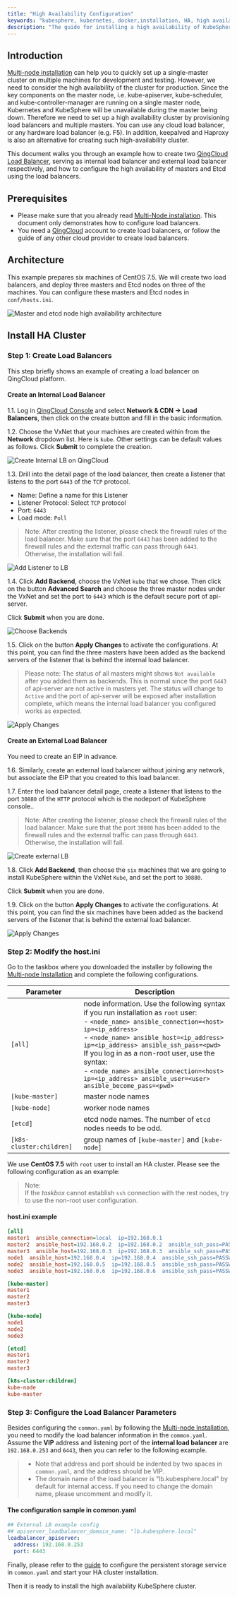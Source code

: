 ```yaml
---
title: "High Availability Configuration"
keywords: "kubesphere, kubernetes, docker,installation, HA, high availability"
description: "The guide for installing a high availability of KubeSphere cluster"
---
```


## Introduction

[Multi-node installation](../multi-node) can help you to quickly set up a single-master cluster on multiple machines for development and testing. However, we need to consider the high availability of the cluster for production. Since the key components on the master node, i.e. kube-apiserver, kube-scheduler, and kube-controller-manager are running on a single master node, Kubernetes and KubeSphere will be unavailable during the master being down. Therefore we need to set up a high availability cluster by provisioning load balancers and multiple masters. You can use any cloud load balancer, or any hardware load balancer (e.g. F5). In addition, keepalved and Haproxy is also an alternative for creating such high-availability cluster.

This document walks you through an example how to create two [QingCloud Load Balancer](https://docs.qingcloud.com/product/network/loadbalancer), serving as internal load balancer and external load balancer respectively, and how to configure the high availability of masters and Etcd using the load balancers.

## Prerequisites

- Please make sure that you already read [Multi-Node installation](../multi-node). This document only demonstrates how to configure load balancers.
- You need a [QingCloud](https://console.qingcloud.com/login) account to create load balancers, or follow the guide of any other cloud provider to create load balancers.

## Architecture

This example prepares six machines of CentOS 7.5. We will create two load balancers, and deploy three masters and Etcd nodes on three of the machines. You can configure these masters and Etcd nodes in `conf/hosts.ini`.

![Master and etcd node high availability architecture](https://pek3b.qingstor.com/kubesphere-docs/png/20200307215924.png)

## Install HA Cluster

### Step 1: Create Load Balancers

This step briefly shows an example of creating a load balancer on QingCloud platform.

#### Create an Internal Load Balancer

1.1. Log in [QingCloud Console](https://console.qingcloud.com/login) and select **Network & CDN → Load Balancers**, then click on the create button and fill in the basic information.

1.2. Choose the VxNet that your machines are created within from the **Network** dropdown list. Here is `kube`. Other settings can be default values as follows. Click **Submit** to complete the creation.

![Create Internal LB on QingCloud](https://pek3b.qingstor.com/kubesphere-docs/png/20200215224125.png)

1.3. Drill into the detail page of the load balancer, then create a listener that listens to the port `6443` of the `TCP` protocol.

- Name: Define a name for this Listener
- Listener Protocol: Select `TCP` protocol
- Port: `6443`
- Load mode: `Poll`

> Note: After creating the listener, please check the firewall rules of the load balancer. Make sure that the port `6443` has been added to the firewall rules and the external traffic can pass through `6443`. Otherwise, the installation will fail.

![Add Listener to LB](https://pek3b.qingstor.com/kubesphere-docs/png/20200215225205.png)

1.4. Click **Add Backend**, choose the VxNet `kube` that we chose. Then click on the button **Advanced Search** and choose the three master nodes under the VxNet and set the port to `6443` which is the default secure port of api-server.

Click **Submit** when you are done.

![Choose Backends](https://pek3b.qingstor.com/kubesphere-docs/png/20200215225550.png)

1.5. Click on the button **Apply Changes** to activate the configurations. At this point, you can find the three masters have been added as the backend servers of the listener that is behind the internal load balancer.

> Please note: The status of all masters might shows `Not available` after you added them as backends. This is normal since the port `6443` of api-server are not active in masters yet. The status will change to `Active` and the port of api-server will be exposed after installation complete, which means the internal load balancer you configured works as expected.

![Apply Changes](https://pek3b.qingstor.com/kubesphere-docs/png/20200215230107.png)

#### Create an External Load Balancer

You need to create an EIP in advance.

1.6. Similarly, create an external load balancer without joining any network, but associate the EIP that you created to this load balancer.

1.7. Enter the load balancer detail page, create a listener that listens to the port `30880` of the `HTTP` protocol which is the nodeport of KubeSphere console..

> Note: After creating the listener, please check the firewall rules of the load balancer. Make sure that the port `30880` has been added to the firewall rules and the external traffic can pass through `6443`. Otherwise, the installation will fail.

![Create external LB](https://pek3b.qingstor.com/kubesphere-docs/png/20200215232114.png)

1.8. Click **Add Backend**, then choose the `six` machines that we are going to install KubeSphere within the VxNet `Kube`, and set the port to `30880`.

Click **Submit** when you are done.

1.9. Click on the button **Apply Changes** to activate the configurations. At this point, you can find the six machines have been added as the backend servers of the listener that is behind the external load balancer.

![Apply Changes](https://pek3b.qingstor.com/kubesphere-docs/png/20200215232445.png)

### Step 2: Modify the host.ini

Go to the taskbox where you downloaded the installer by following the [Multi-node Installation](../multi-node) and complete the following configurations.

| **Parameter**            | **Description**                                                                                                                                                                                                                                                                                                                                                                                                |
|--------------------------|----------------------------------------------------------------------------------------------------------------------------------------------------------------------------------------------------------------------------------------------------------------------------------------------------------------------------------------------------------------------------------------------------------------|
| `[all]`                  | node information. Use the following syntax if you run installation as `root` user: <br> -  `<node_name> ansible_connection=<host> ip=<ip_address>` <br> -  `<node_name> ansible_host=<ip_address> ip=<ip_address> ansible_ssh_pass=<pwd>` <br> If you log in as a non-root user, use the syntax: <br> - `<node_name> ansible_connection=<host> ip=<ip_address> ansible_user=<user>  ansible_become_pass=<pwd>` |
| `[kube-master]`          | master node names                                                                                                                                                                                                                                                                                                                                                                                              |
| `[kube-node]`            | worker node names                                                                                                                                                                                                                                                                                                                                                                                                |
| `[etcd]`                 | etcd node names. The number of `etcd` nodes needs to be odd.                                                                                                                                                                                                                                                                                                                                                   |
| `[k8s-cluster:children]` | group names of `[kube-master]` and `[kube-node]`                                                                                                                                                                                                                                                                                                                                                               |


We use **CentOS 7.5** with `root` user to install an HA cluster. Please see the following configuration as an example:

> Note:
> <br>
> If the _taskbox_ cannot establish `ssh` connection with the rest nodes, try to use the non-root user configuration.

#### host.ini example

```ini
[all]
master1  ansible_connection=local  ip=192.168.0.1
master2  ansible_host=192.168.0.2  ip=192.168.0.2  ansible_ssh_pass=PASSWORD
master3  ansible_host=192.168.0.3  ip=192.168.0.3  ansible_ssh_pass=PASSWORD
node1  ansible_host=192.168.0.4  ip=192.168.0.4  ansible_ssh_pass=PASSWORD
node2  ansible_host=192.168.0.5  ip=192.168.0.5  ansible_ssh_pass=PASSWORD
node3  ansible_host=192.168.0.6  ip=192.168.0.6  ansible_ssh_pass=PASSWORD

[kube-master]
master1
master2
master3

[kube-node]
node1
node2
node3

[etcd]
master1
master2
master3

[k8s-cluster:children]
kube-node
kube-master
```

### Step 3: Configure the Load Balancer Parameters

Besides configuring the `common.yaml` by following the [Multi-node Installation](../multi-node), you need to modify the load balancer information in the `common.yaml`. Assume the **VIP** address and listening port of the **internal load balancer** are `192.168.0.253` and `6443`, then you can refer to the following example.

> - Note that address and port should be indented by two spaces in `common.yaml`, and the address should be VIP.
> - The domain name of the load balancer is "lb.kubesphere.local" by default for internal access. If you need to change the domain name, please uncomment and modify it.

#### The configuration sample in common.yaml

```yaml
## External LB example config
## apiserver_loadbalancer_domain_name: "lb.kubesphere.local"
loadbalancer_apiserver:
  address: 192.168.0.253
  port: 6443
```

Finally, please refer to the [guide](../storage-configuration) to configure the persistent storage service in `common.yaml` and start your HA cluster installation.

Then it is ready to install the high availability KubeSphere cluster.
